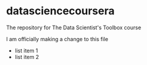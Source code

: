 # datasciencecoursera
The repository for The Data Scientist's Toolbox course

I am officially making a change to this file

* list item 1
* list item 2